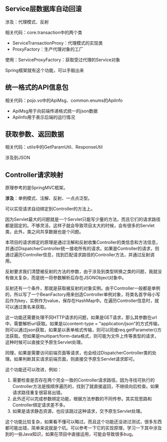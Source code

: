 ## Service层数据库自动回滚

涉及：代理模式、反射

相关代码：core.transaction中的两个类
- ServiceTransactionProxy：代理模式的实现类
- ProxyFactory：生产代理对象的工厂

使用：ServiceProxyFactory：获取受过代理的Service对象

Spring框架就有这个功能，可以手敲出来

## 统一格式的API信息包

相关代码：pojo.vo中的ApiMsg、common.enums的ApiInfo
- ApiMsg用于向前端传递格式统一的json数据
- ApiInfo用于表示后端的运行情况

## 获取参数、返回数据

相关代码：utils中的GetParamUtil、ResponseUtil

涉及到JSON

## Controller请求映射

原理参考的是SpringMVC框架。

**涉及**：单例模式、注解、反射、一点点泛型。

可以实现请求自动绑定到Controller的方法上。

因为Servlet最大的问题就是一个Servlet只能写少量的方法，而且它们的请求路径都是固定的。不够灵活，这样子就会导致项目太大的时候，会有很多的Servlet类，此外，类之间共享数据也是个问题。

本项目的请求绑定的原理是通过注解和反射收集Controller的类信息和方法信息，并通过DispatcherController统一接收所有的请求。如果是Controller的请求，则通过遍历Controller信息，找到匹配请求路径的Controller方法，并通过反射调用。

反射要求我们清楚被反射的方法的参数，由于涉及到类型转换之类的问题，我就没有做太复杂，而是统一将参数解析后存在JSONObject对象中。

反射还有一个条件，那就是获取被反射的对象实例。由于Controller一般都是单例的，所以写了一个BeanFactory用来创造Controller单例对象，将类名首字母小写后作为key，实例作为value，保存在HashMap中。在遍历Controller信息时，就可以通过类名来获取。

这一功能还需要处理不同HTTP请求的问题，如果是GET请求，那么其参数在url中，需要解析url获取。如果是以content-type = "application/json"的方式传输，则可以通过json获取，如果是以表单格式传输，则可以同或req.getParameter()方法获取。但如果是multipart/form-data格式，则可能为文件上传等类型的请求，这种时候可以直接交予原生Servlet处理。

同理，如果是需要访问前端页面等请求，也会经过DispatcherController类的处理。如果判断其实请求前端页面，则直接交予原生Servlet请求即可。

这个功能还可以改进，例如：

1.   需要检查是否存在两个完全一致的Controller请求路径。因为寻找可执行的Controller方法是按顺序遍历的，找到了就直接返回，不继续向后检查。如果请求路径重复很容易出错。
2.   此外还可以完成参数绑定功能，根据方法参数的不同传参。其实现思路和Controller绑定请求差不多。
3.   如果是请求静态资源，也应该跳过这种请求，交予原生Servlet处理。

这个功能比较复杂，如果看不懂可以略过。而且这个功能还没进过测试，很多东西都可能出错，简单来说就是个坑。可以参考一下它的实现原理，学习一下其中涉及到的一些Java知识，如果在项目中直接运用，可能会导致很多bug。